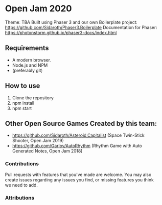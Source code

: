 # Open Jam 2020 

Theme: TBA
Built using Phaser 3 and our own Boilerplate project: https://github.com/Sidaroth/Phaser3.Boilerplate
Documentation for Phaser: https://photonstorm.github.io/phaser3-docs/index.html

## Requirements
-   A modern browser.
-   Node.js and NPM
-   (preferably git)

## How to use

1. Clone the repository
2. npm install
3. npm start

## Other Open Source Games Created by this team:
* https://github.com/Sidaroth/Asteroid.Capitalist (Space Twin-Stick Shooter, Open Jam 2019)
* https://github.com/Garlov/AutoRhythm (Rhythm Game with Auto Generated Notes, Open Jam 2018)

### Contributions

Pull requests with features that you've made are welcome. You may also create issues regarding any issues you find, or missing features you think we need to add.

### Attributions
